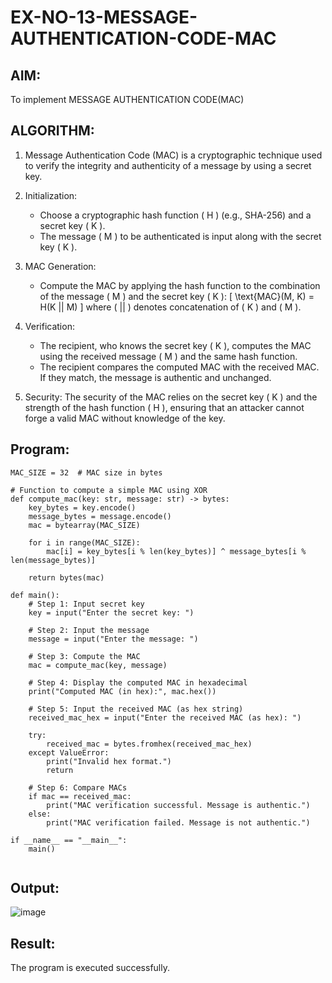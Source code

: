 # EX-NO-13-MESSAGE-AUTHENTICATION-CODE-MAC

## AIM:
To implement MESSAGE AUTHENTICATION CODE(MAC)

## ALGORITHM:

1. Message Authentication Code (MAC) is a cryptographic technique used to verify the integrity and authenticity of a message by using a secret key.

2. Initialization:
   - Choose a cryptographic hash function \( H \) (e.g., SHA-256) and a secret key \( K \).
   - The message \( M \) to be authenticated is input along with the secret key \( K \).

3. MAC Generation:
   - Compute the MAC by applying the hash function to the combination of the message \( M \) and the secret key \( K \): 
     \[
     \text{MAC}(M, K) = H(K || M)
     \]
     where \( || \) denotes concatenation of \( K \) and \( M \).

4. Verification:
   - The recipient, who knows the secret key \( K \), computes the MAC using the received message \( M \) and the same hash function.
   - The recipient compares the computed MAC with the received MAC. If they match, the message is authentic and unchanged.

5. Security: The security of the MAC relies on the secret key \( K \) and the strength of the hash function \( H \), ensuring that an attacker cannot forge a valid MAC without knowledge of the key.

## Program:
```
MAC_SIZE = 32  # MAC size in bytes

# Function to compute a simple MAC using XOR
def compute_mac(key: str, message: str) -> bytes:
    key_bytes = key.encode()
    message_bytes = message.encode()
    mac = bytearray(MAC_SIZE)

    for i in range(MAC_SIZE):
        mac[i] = key_bytes[i % len(key_bytes)] ^ message_bytes[i % len(message_bytes)]

    return bytes(mac)

def main():
    # Step 1: Input secret key
    key = input("Enter the secret key: ")

    # Step 2: Input the message
    message = input("Enter the message: ")

    # Step 3: Compute the MAC
    mac = compute_mac(key, message)

    # Step 4: Display the computed MAC in hexadecimal
    print("Computed MAC (in hex):", mac.hex())

    # Step 5: Input the received MAC (as hex string)
    received_mac_hex = input("Enter the received MAC (as hex): ")

    try:
        received_mac = bytes.fromhex(received_mac_hex)
    except ValueError:
        print("Invalid hex format.")
        return

    # Step 6: Compare MACs
    if mac == received_mac:
        print("MAC verification successful. Message is authentic.")
    else:
        print("MAC verification failed. Message is not authentic.")

if __name__ == "__main__":
    main()


```
## Output:
![image](https://github.com/user-attachments/assets/a5e3b7d5-8bf0-4d6a-b816-7a58bd8574fc)


## Result:
The program is executed successfully.
